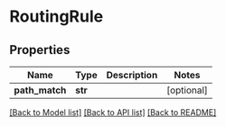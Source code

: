 # RoutingRule

## Properties
Name | Type | Description | Notes
------------ | ------------- | ------------- | -------------
**path_match** | **str** |  | [optional] 

[[Back to Model list]](../README.md#documentation-for-models) [[Back to API list]](../README.md#documentation-for-api-endpoints) [[Back to README]](../README.md)

